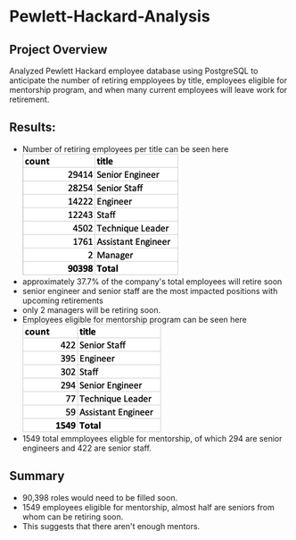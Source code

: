 # Pewlett-Hackard-Analysis

## Project Overview

Analyzed Pewlett Hackard employee database using PostgreSQL to anticipate the number of retiring empployees by title, employees eligible for mentorship program, and when many current employees will leave work for retirement.

## Results:
- Number of retiring employees per title can be seen here![here](https://github.com/MuddassirR/Pewlett-Hackard-Analysis/blob/main/Data/retiring_titles.png)
- approximately 37.7% of the company's total employees will retire soon
- senior engineer and senior staff are the most impacted positions with upcoming retirements
- only 2 managers will be retiring soon.
- Employees eligible for mentorship program can be seen here ![here](https://github.com/MuddassirR/Pewlett-Hackard-Analysis/blob/main/Data/mentorship_titles.png)
- 1549 total emmployees eligble for mentorship, of which 294 are senior engineers and 422 are senior staff. 

## Summary
- 90,398 roles would need to be filled soon. 
- 1549 employees eligible for mentorship, almost half are seniors from whom can be retiring soon. 
- This suggests that there aren't enough mentors.


